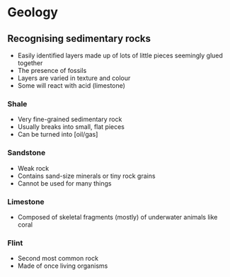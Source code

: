 # Geology

## Recognising sedimentary rocks

- Easily identified layers made up of lots of little pieces seemingly glued together
- The presence of fossils
- Layers are varied in texture and colour
- Some will react with acid (limestone)

### Shale 

- Very fine-grained sedimentary rock
- Usually breaks into small, flat pieces
- Can be turned into [oil/gas]

### Sandstone

- Weak rock
- Contains sand-size minerals or tiny rock grains
- Cannot be used for many things

### Limestone

- Composed of skeletal fragments (mostly) of underwater animals like coral

### Flint

- Second most common rock
- Made of once living organisms
